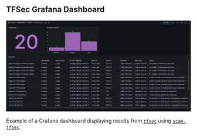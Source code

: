 ## TFSec Grafana Dashboard

![Screenshot of example Grafana dashboard](grafana-example.jpg)

Example of a Grafana dashboard displaying results from [`tfsec`](https://github.com/aquasecurity/tfsec) using [`scan-tfsec`](https://github.com/mergestat/syncs/tree/main/syncs/scan-tfsec).
